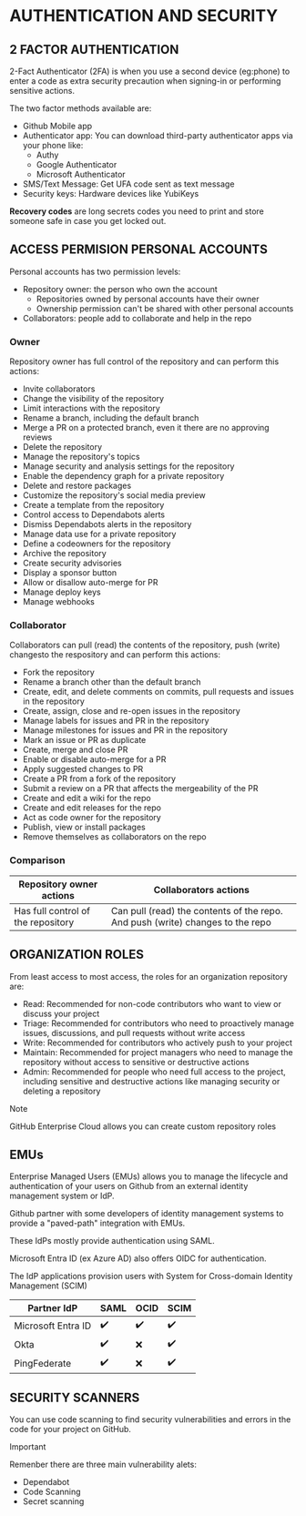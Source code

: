 # AUTHENTICATION AND SECURITY

## 2 FACTOR AUTHENTICATION

2-Fact Authenticator (2FA) is when you use a second device (eg:phone) to enter a code as extra security precaution when signing-in or performing sensitive actions.

The two factor methods available are:
- Github Mobile app
- Authenticator app: You can download third-party authenticator apps via your phone like:
   - Authy
   - Google Authenticator
   - Microsoft Authenticator
- SMS/Text Message: Get UFA code sent as text message
- Security keys: Hardware devices like YubiKeys

**Recovery codes** are long secrets codes you need to print and store someone safe in case you get locked out.

## ACCESS PERMISION PERSONAL ACCOUNTS
Personal accounts has two permission levels:
- Repository owner: the person who own the account
  - Repositories owned by personal accounts have their owner
  - Ownership permission can't be shared with other personal accounts
- Collaborators: people add to collaborate and help in the repo


### Owner

Repository owner has full control of the repository and can perform this actions:
- Invite collaborators
- Change the visibility of the repository
- Limit interactions with the repository
- Rename a branch, including the default branch
- Merge a PR on a protected branch, even it there are no approving reviews
- Delete the repository
- Manage the repository's topics
- Manage security and analysis settings for the repository
- Enable the dependency graph for a private repository
- Delete and restore packages
- Customize the repository's social media preview
- Create a template from the repository
- Control access to Dependabots alerts
- Dismiss Dependabots alerts in the repository
- Manage data use for a private repository
- Define a codeowners for the repository
- Archive the repository
- Create security advisories
- Display a sponsor button
- Allow or disallow auto-merge for PR
- Manage deploy keys
- Manage webhooks


### Collaborator

Collaborators can pull (read) the contents of the repository, push (write) changesto the respository and can perform this actions:
- Fork the repository
- Rename a branch other than the default branch
- Create, edit, and delete comments on commits, pull requests and issues in the repository
- Create, assign, close and re-open issues in the repository
- Manage labels for issues and PR in the repository
- Manage milestones for issues and PR in the repository
- Mark an issue or PR as duplicate
- Create, merge and close PR
- Enable or disable auto-merge for a PR
- Apply suggested changes to PR
- Create a PR from a fork of the repository
- Submit a review on a PR that affects the mergeability of the PR
- Create and edit a wiki for the repo
- Create and edit releases for the repo
- Act as code owner for the repository
- Publish, view or install packages
- Remove themselves as collaborators on the repo


### Comparison

| Repository owner actions | Collaborators actions
| --- | --- |
| Has full control of the repository | Can pull (read) the contents of the repo. And push (write) changes to the repo |


## ORGANIZATION ROLES

From least access to most access, the roles for an organization repository are:

- Read: Recommended for non-code contributors who want to view or discuss your project
- Triage: Recommended for contributors who need to proactively manage issues, discussions, and pull requests without write access
- Write: Recommended for contributors who actively push to your project
- Maintain: Recommended for project managers who need to manage the repository without access to sensitive or destructive actions
- Admin: Recommended for people who need full access to the project, including sensitive and destructive actions like managing security or deleting a repository

> [!NOTE]  
> GitHub Enterprise Cloud allows you can create custom repository roles

## EMUs

Enterprise Managed Users (EMUs) allows you to manage the lifecycle and authentication of your users on Github from an external identity management system or IdP.

Github partner with some developers of identity management systems to provide a "paved-path" integration with EMUs.

These IdPs mostly provide authentication using SAML.

Microsoft Entra ID (ex Azure AD) also offers OIDC for authentication.

The IdP applications provision users with System for Cross-domain Identity Management (SCIM)

| Partner IdP | SAML | OCID | SCIM |
| --- | --- | --- | --- |
| Microsoft Entra ID | :heavy_check_mark: | :heavy_check_mark: | :heavy_check_mark: |
| Okta | :heavy_check_mark: | :x: | :heavy_check_mark: |
| PingFederate | :heavy_check_mark: | :x: | :heavy_check_mark: |


## SECURITY SCANNERS

You can use code scanning to find security vulnerabilities and errors in the code for your project on GitHub.

> [!IMPORTANT]  
> Remenber there are three main vulnerability alets:
> - Dependabot
> - Code Scanning
> - Secret scanning

